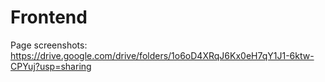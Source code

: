 # Frontend

Page screenshots: https://drive.google.com/drive/folders/1o6oD4XRqJ6Kx0eH7qY1J1-6ktw-CPYuj?usp=sharing
